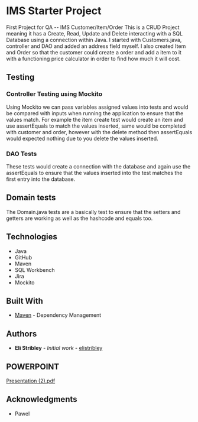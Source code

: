
# IMS Starter Project

First Project for QA -- IMS Customer/Item/Order
This is a CRUD Project meaning it has a Create, Read, Update and Delete interacting with a SQL Database using a connection within Java. I started with
Customers.java, controller and DAO and added an address field myself. I also created Item and Order so that the customer could create a order and add a item to it 
with a functioning price calculator in order to find how much it will cost.

## Testing

### Controller Testing using Mockito

Using Mockito we can pass variables assigned values into tests and would be compared with inputs when running the application to ensure that the values match.
For example the item create test would create an item and use assertEquals to match the values inserted, same would be completed with customer and order, however with the delete method then assertEquals would expected nothing due to you delete the values inserted.

### DAO Tests

These tests would create a connection with the database and again use the assertEquals to ensure that the values inserted into the test matches the first entry into
the database.

## Domain tests

The Domain.java tests are a basically test to ensure that the setters and getters are working as well as the hashcode and equals too.


## Technologies
* Java
* GitHub
* Maven
* SQL Workbench
* Jira
* Mockito


## Built With

* [Maven](https://maven.apache.org/) - Dependency Management


## Authors

* **Eli Stribley** - *Initial work* - [elistribley](https://github.com/elistribley)

## POWERPOINT 
[Presentation (2).pdf](https://github.com/elistribley/ProjectOneIMS/files/8688508/Presentation.2.pdf)


## Acknowledgments

* Pawel
